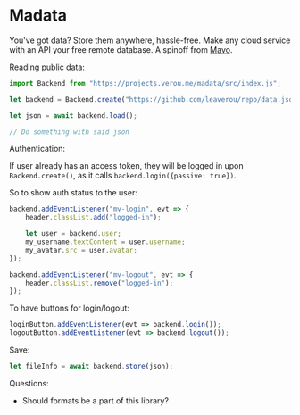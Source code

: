 # Madata

You've got data? Store them anywhere, hassle-free.
Make any cloud service with an API your free remote database.
A spinoff from [Mavo](https://mavo.io).


Reading public data:

```js
import Backend from "https://projects.verou.me/madata/src/index.js";

let backend = Backend.create("https://github.com/leaverou/repo/data.json");

let json = await backend.load();

// Do something with said json
```

Authentication:

If user already has an access token, they will be logged in upon `Backend.create()`, as it calls `backend.login({passive: true})`.

So to show auth status to the user:

```js
backend.addEventListener("mv-login", evt => {
	header.classList.add("logged-in");

	let user = backend.user;
	my_username.textContent = user.username;
	my_avatar.src = user.avatar;
});

backend.addEventListener("mv-logout", evt => {
	header.classList.remove("logged-in");
});
```

To have buttons for login/logout:

```js
loginButton.addEventListener(evt => backend.login());
logoutButton.addEventListener(evt => backend.logout());
```

Save:

```js
let fileInfo = await backend.store(json);
```

Questions:
- Should formats be a part of this library?